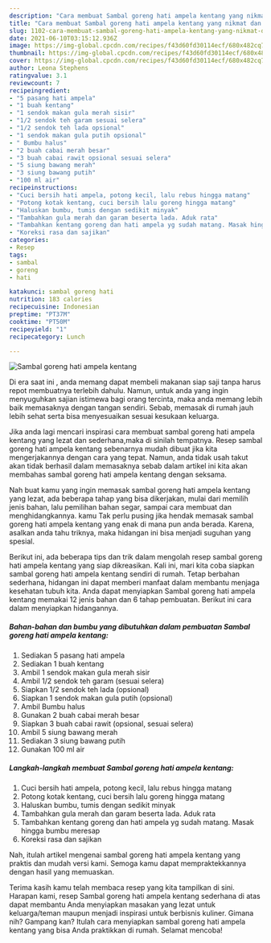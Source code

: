 ```yaml
---
description: "Cara membuat Sambal goreng hati ampela kentang yang nikmat dan Mudah Dibuat"
title: "Cara membuat Sambal goreng hati ampela kentang yang nikmat dan Mudah Dibuat"
slug: 1102-cara-membuat-sambal-goreng-hati-ampela-kentang-yang-nikmat-dan-mudah-dibuat
date: 2021-06-10T03:15:12.936Z
image: https://img-global.cpcdn.com/recipes/f43d60fd30114ecf/680x482cq70/sambal-goreng-hati-ampela-kentang-foto-resep-utama.jpg
thumbnail: https://img-global.cpcdn.com/recipes/f43d60fd30114ecf/680x482cq70/sambal-goreng-hati-ampela-kentang-foto-resep-utama.jpg
cover: https://img-global.cpcdn.com/recipes/f43d60fd30114ecf/680x482cq70/sambal-goreng-hati-ampela-kentang-foto-resep-utama.jpg
author: Leona Stephens
ratingvalue: 3.1
reviewcount: 7
recipeingredient:
- "5 pasang hati ampela"
- "1 buah kentang"
- "1 sendok makan gula merah sisir"
- "1/2 sendok teh garam sesuai selera"
- "1/2 sendok teh lada opsional"
- "1 sendok makan gula putih opsional"
- " Bumbu halus"
- "2 buah cabai merah besar"
- "3 buah cabai rawit opsional sesuai selera"
- "5 siung bawang merah"
- "3 siung bawang putih"
- "100 ml air"
recipeinstructions:
- "Cuci bersih hati ampela, potong kecil, lalu rebus hingga matang"
- "Potong kotak kentang, cuci bersih lalu goreng hingga matang"
- "Haluskan bumbu, tumis dengan sedikit minyak"
- "Tambahkan gula merah dan garam beserta lada. Aduk rata"
- "Tambahkan kentang goreng dan hati ampela yg sudah matang. Masak hingga bumbu meresap"
- "Koreksi rasa dan sajikan"
categories:
- Resep
tags:
- sambal
- goreng
- hati

katakunci: sambal goreng hati 
nutrition: 183 calories
recipecuisine: Indonesian
preptime: "PT37M"
cooktime: "PT50M"
recipeyield: "1"
recipecategory: Lunch

---
```



![Sambal goreng hati ampela kentang](https://img-global.cpcdn.com/recipes/f43d60fd30114ecf/680x482cq70/sambal-goreng-hati-ampela-kentang-foto-resep-utama.jpg)

Di era  saat ini , anda memang dapat membeli makanan siap saji tanpa harus repot membuatnya terlebih dahulu. Namun, untuk anda yang ingin menyuguhkan sajian istimewa bagi orang tercinta, maka anda memang lebih baik memasaknya dengan tangan sendiri. Sebab, memasak di rumah jauh lebih sehat serta bisa menyesuaikan sesuai kesukaan keluarga.

Jika anda lagi mencari inspirasi cara membuat sambal goreng hati ampela kentang yang lezat dan sederhana,maka di sinilah tempatnya. Resep sambal goreng hati ampela kentang  sebenarnya mudah dibuat jika kita mengerjakannya dengan cara yang tepat. Namun, anda tidak usah takut akan tidak berhasil dalam memasaknya 
sebab dalam artikel ini kita akan membahas sambal goreng hati ampela kentang dengan seksama.  



Nah buat kamu yang ingin memasak sambal goreng hati ampela kentang yang lezat, ada beberapa tahap yang bisa dikerjakan, mulai dari memilih jenis bahan, lalu pemilihan bahan segar, sampai cara membuat dan menghidangkannya. kamu Tak perlu pusing jika hendak memasak sambal goreng hati ampela kentang yang enak di mana pun anda berada. Karena, asalkan anda  tahu triknya, maka hidangan ini bisa menjadi suguhan yang spesial.

Berikut ini, ada beberapa tips dan trik dalam mengolah resep sambal goreng hati ampela kentang yang siap dikreasikan. Kali ini, mari kita coba siapkan sambal goreng hati ampela kentang sendiri di rumah. Tetap berbahan sederhana, hidangan ini dapat memberi manfaat dalam membantu menjaga kesehatan tubuh kita. Anda dapat menyiapkan Sambal goreng hati ampela kentang memakai 12 jenis bahan dan 6 tahap pembuatan. Berikut ini cara dalam menyiapkan hidangannya.

<!--inarticleads1-->

##### Bahan-bahan dan bumbu yang dibutuhkan dalam pembuatan Sambal goreng hati ampela kentang:

1. Sediakan 5 pasang hati ampela
1. Sediakan 1 buah kentang
1. Ambil 1 sendok makan gula merah sisir
1. Ambil 1/2 sendok teh garam (sesuai selera)
1. Siapkan 1/2 sendok teh lada (opsional)
1. Siapkan 1 sendok makan gula putih (opsional)
1. Ambil  Bumbu halus
1. Gunakan 2 buah cabai merah besar
1. Siapkan 3 buah cabai rawit (opsional, sesuai selera)
1. Ambil 5 siung bawang merah
1. Sediakan 3 siung bawang putih
1. Gunakan 100 ml air




<!--inarticleads2-->

##### Langkah-langkah membuat Sambal goreng hati ampela kentang:

1. Cuci bersih hati ampela, potong kecil, lalu rebus hingga matang
1. Potong kotak kentang, cuci bersih lalu goreng hingga matang
1. Haluskan bumbu, tumis dengan sedikit minyak
1. Tambahkan gula merah dan garam beserta lada. Aduk rata
1. Tambahkan kentang goreng dan hati ampela yg sudah matang. Masak hingga bumbu meresap
1. Koreksi rasa dan sajikan




Nah, itulah artikel mengenai  sambal goreng hati ampela kentang  yang praktis dan mudah versi kami. Semoga kamu dapat mempraktekkannya dengan hasil yang memuaskan. 

Terima kasih kamu telah membaca resep yang kita tampilkan di sini. Harapan kami, resep  Sambal goreng hati ampela kentang sederhana di atas dapat membantu Anda menyiapkan masakan yang lezat untuk keluarga/teman maupun menjadi inspirasi untuk berbisnis kuliner. Gimana nih? Gampang kan? Itulah cara menyiapkan sambal goreng hati ampela kentang yang bisa Anda praktikkan di rumah. Selamat mencoba!

